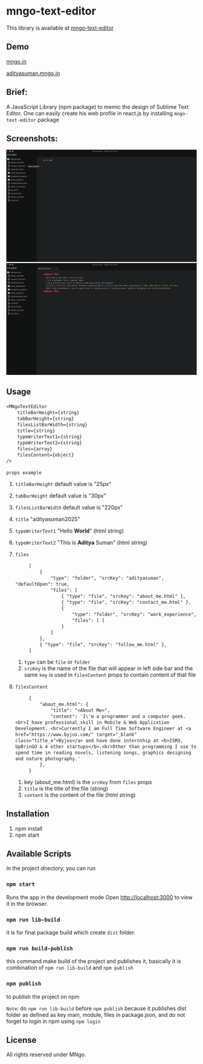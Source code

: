 # mngo-text-editor
This library is available at [mngo-text-editor](https://www.npmjs.com/package/mngo-text-editor)


## Demo
[mngo.in](https://mngo.in)

[adityasuman.mngo.in](https://adityasuman.mngo.in)


## Brief:
A JavaScript Library (npm package) to memic the design of Sublime Text Editor. One can easily create his web profile in react.js by installing `mngo-text-editor` package


## Screenshots:
<img src="screenshots/1.png" alt="screenshot 1">

<img src="screenshots/2.png" alt="screenshot 2">


## Usage
    <MNgoTextEditor
        titleBarHeight={string}
        tabBarHeight={string}
        filesListBarWidth={string}
        title={string}
        typeWriterText1={string}
        typeWriterText2={string}
        files={array}
        filesContent={object}
    />

`props example`

1. `titleBarHeight`  default value is "25px"
2. `tabBarHeight`  default value is  "30px"
3. `filesListBarWidth`  default value is "220px"
4. `title` "adityasuman2025"
5. `typeWriterText1` "Hello <b>World</b>" (html string)
6. `typeWriterText2` "This is <b>Aditya</b> <a>Suman</a>" (html string)
7. `files`  
        

            [
                {
                    "type": "folder", "srcKey": "adityasuman", "defaultOpen": true,
                    "files": [
                        { "type": "file", "srcKey": "about_me.html" },
                        { "type": "file", "srcKey": "contact_me.html" },
                        {
                            "type": "folder", "srcKey": "work_experience",
                            "files": [ ]
                        }
                    ]
                },
                { "type": "file", "srcKey": "follow_me.html" },
            ]

        
    1. `type` can be `file` or `folder`
    2. `srcKey` is the name of the file that will appear in left side bar and the same `key` is used in `filesContent` props to contain content of that file
8. `filesContent`  
        

            {
                "about_me.html": {
                    "title": "<About Me>",
                    "content": 'I\'m a programmer and a computer geek.<br>I have professional skill in Mobile & Web Application Development. <br>Currently I am Full Time Software Engineer at <a href="https://www.byjus.com/" target="_blank" class="title_a">Byjus</a> and have done internship at <b>ISRO, UpBrinGO & 4 other startups</b>.<br>Other than programming I use to spend time in reading novels, listening songs, graphics designing and nature photography.'
                },
            }

        
    1. key (about_me.html) is the `srcKey` from `files` props
    2. `title` is the title of the file (string)
    3. `content` is the content of the file (html string)


## Installation
1. npm install
2. npm start


## Available Scripts

In the project directory, you can run

### `npm start`

Runs the app in the development mode
Open [http://localhost:3000](http://localhost:3000) to view it in the browser.

### `npm run lib-build`

it is for final package build which create `dist` folder.

### `npm run build-publish`

this command make build of the project and publishes it, basically it is combination of `npm run lib-build` and `npm publish`

### `npm publish`

to publish the project on npm

`Note`: do `npm run lib-build` before `npm publish` because it publishes dist folder as defined as key main, module, files in package.json, and do not forget to login in npm using `npm login`


## License

All rights reserved under MNgo.
